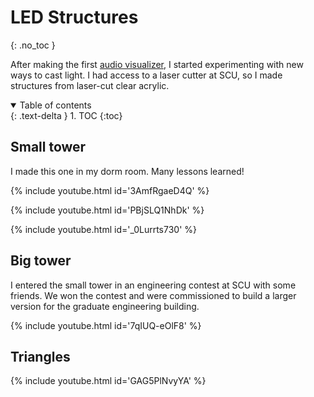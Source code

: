 # LED Structures
{: .no_toc }

After making the first [audio visualizer](https://robbieculkin.github.io/posts/audio-visualizer.html), I started experimenting with new ways to cast light. I had access to a laser cutter at SCU, so I made structures from laser-cut clear acrylic.

<details open markdown="block">
  <summary>
    Table of contents
  </summary>
  {: .text-delta }
1. TOC
{:toc}
</details>

## Small tower
I made this one in my dorm room. Many lessons learned! 

{% include youtube.html id='3AmfRgaeD4Q' %}

{% include youtube.html id='PBjSLQ1NhDk' %}

{% include youtube.html id='_0Lurrts730' %}

## Big tower
I entered the small tower in an engineering contest at SCU with some friends. We won the contest and were commissioned to build a larger version for the graduate engineering building.

{% include youtube.html id='7qIUQ-eOlF8' %}

## Triangles
{% include youtube.html id='GAG5PlNvyYA' %}
